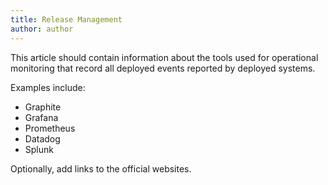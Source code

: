 ```yaml
---
title: Release Management
author: author
---
```


This article should contain information about the tools used for operational monitoring that record all deployed events reported by deployed systems.

Examples include:

* Graphite
* Grafana
* Prometheus
* Datadog
* Splunk

Optionally, add links to the official websites.
